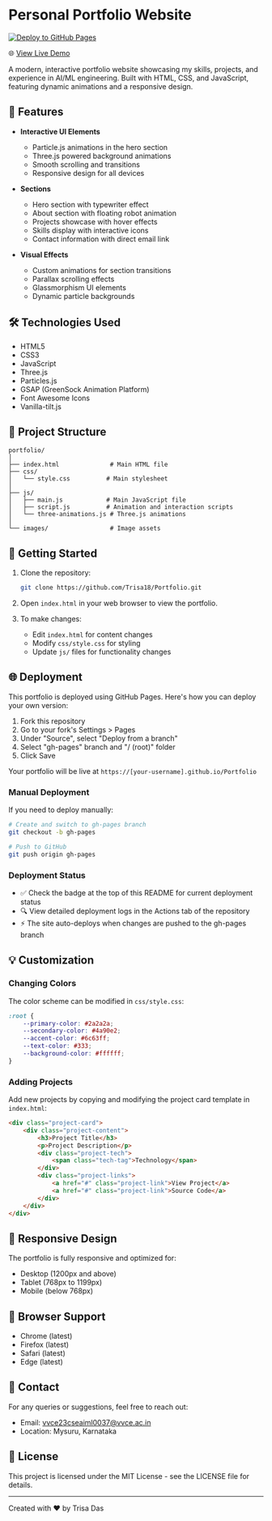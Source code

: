 # Personal Portfolio Website

[![Deploy to GitHub Pages](https://github.com/Trisa18/Portfolio/actions/workflows/pages/pages-build-deployment/badge.svg)](https://github.com/Trisa18/Portfolio/actions/workflows/pages/pages-build-deployment)

🌐 [View Live Demo](https://trisa18.github.io/My_Portfolio)

A modern, interactive portfolio website showcasing my skills, projects, and experience in AI/ML engineering. Built with HTML, CSS, and JavaScript, featuring dynamic animations and a responsive design.

## 🌟 Features

- **Interactive UI Elements**
  - Particle.js animations in the hero section
  - Three.js powered background animations
  - Smooth scrolling and transitions
  - Responsive design for all devices

- **Sections**
  - Hero section with typewriter effect
  - About section with floating robot animation
  - Projects showcase with hover effects
  - Skills display with interactive icons
  - Contact information with direct email link

- **Visual Effects**
  - Custom animations for section transitions
  - Parallax scrolling effects
  - Glassmorphism UI elements
  - Dynamic particle backgrounds

## 🛠️ Technologies Used

- HTML5
- CSS3
- JavaScript
- Three.js
- Particles.js
- GSAP (GreenSock Animation Platform)
- Font Awesome Icons
- Vanilla-tilt.js

## 📁 Project Structure

```
portfolio/
│
├── index.html              # Main HTML file
├── css/
│   └── style.css          # Main stylesheet
│
├── js/
│   ├── main.js            # Main JavaScript file
│   ├── script.js          # Animation and interaction scripts
│   └── three-animations.js # Three.js animations
│
└── images/                 # Image assets
```

## 🚀 Getting Started

1. Clone the repository:
   ```bash
   git clone https://github.com/Trisa18/Portfolio.git
   ```

2. Open `index.html` in your web browser to view the portfolio.

3. To make changes:
   - Edit `index.html` for content changes
   - Modify `css/style.css` for styling
   - Update `js/` files for functionality changes

## 🌐 Deployment

This portfolio is deployed using GitHub Pages. Here's how you can deploy your own version:

1. Fork this repository
2. Go to your fork's Settings > Pages
3. Under "Source", select "Deploy from a branch"
4. Select "gh-pages" branch and "/ (root)" folder
5. Click Save

Your portfolio will be live at `https://[your-username].github.io/Portfolio`

### Manual Deployment
If you need to deploy manually:
```bash
# Create and switch to gh-pages branch
git checkout -b gh-pages

# Push to GitHub
git push origin gh-pages
```

### Deployment Status
- ✅ Check the badge at the top of this README for current deployment status
- 🔍 View detailed deployment logs in the Actions tab of the repository
- ⚡ The site auto-deploys when changes are pushed to the gh-pages branch

## 💡 Customization

### Changing Colors
The color scheme can be modified in `css/style.css`:
```css
:root {
    --primary-color: #2a2a2a;
    --secondary-color: #4a90e2;
    --accent-color: #6c63ff;
    --text-color: #333;
    --background-color: #ffffff;
}
```

### Adding Projects
Add new projects by copying and modifying the project card template in `index.html`:
```html
<div class="project-card">
    <div class="project-content">
        <h3>Project Title</h3>
        <p>Project Description</p>
        <div class="project-tech">
            <span class="tech-tag">Technology</span>
        </div>
        <div class="project-links">
            <a href="#" class="project-link">View Project</a>
            <a href="#" class="project-link">Source Code</a>
        </div>
    </div>
</div>
```

## 📱 Responsive Design

The portfolio is fully responsive and optimized for:
- Desktop (1200px and above)
- Tablet (768px to 1199px)
- Mobile (below 768px)

## 🔧 Browser Support

- Chrome (latest)
- Firefox (latest)
- Safari (latest)
- Edge (latest)

## 📧 Contact

For any queries or suggestions, feel free to reach out:
- Email: vvce23cseaiml0037@vvce.ac.in
- Location: Mysuru, Karnataka

## 📄 License

This project is licensed under the MIT License - see the LICENSE file for details.

---
Created with ❤️ by Trisa Das 
